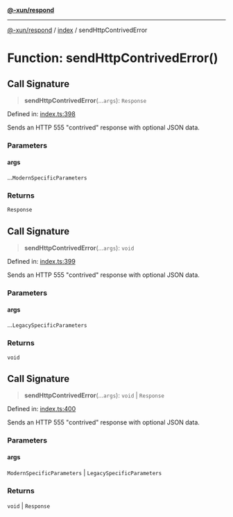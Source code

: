 [**@-xun/respond**](../../README.md)

***

[@-xun/respond](../../README.md) / [index](../README.md) / sendHttpContrivedError

# Function: sendHttpContrivedError()

## Call Signature

> **sendHttpContrivedError**(...`args`): `Response`

Defined in: [index.ts:398](https://github.com/Xunnamius/api-utils/blob/b03924fda63811edf48417901d0265e3de012ea4/packages/respond/src/index.ts#L398)

Sends an HTTP 555 "contrived" response with optional JSON data.

### Parameters

#### args

...`ModernSpecificParameters`

### Returns

`Response`

## Call Signature

> **sendHttpContrivedError**(...`args`): `void`

Defined in: [index.ts:399](https://github.com/Xunnamius/api-utils/blob/b03924fda63811edf48417901d0265e3de012ea4/packages/respond/src/index.ts#L399)

Sends an HTTP 555 "contrived" response with optional JSON data.

### Parameters

#### args

...`LegacySpecificParameters`

### Returns

`void`

## Call Signature

> **sendHttpContrivedError**(...`args`): `void` \| `Response`

Defined in: [index.ts:400](https://github.com/Xunnamius/api-utils/blob/b03924fda63811edf48417901d0265e3de012ea4/packages/respond/src/index.ts#L400)

Sends an HTTP 555 "contrived" response with optional JSON data.

### Parameters

#### args

`ModernSpecificParameters` | `LegacySpecificParameters`

### Returns

`void` \| `Response`
